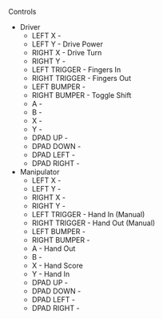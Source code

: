 Controls
* Driver
  * LEFT X        -
  * LEFT Y        - Drive Power
  * RIGHT X       - Drive Turn
  * RIGHT Y       -
  * LEFT TRIGGER  - Fingers In
  * RIGHT TRIGGER - Fingers Out
  * LEFT BUMPER   -
  * RIGHT BUMPER  - Toggle Shift
  * A             -
  * B             -
  * X             -
  * Y             -
  * DPAD UP       -
  * DPAD DOWN     -
  * DPAD LEFT     -
  * DPAD RIGHT    -
* Manipulator
  * LEFT X        -
  * LEFT Y        -
  * RIGHT X       -
  * RIGHT Y       -
  * LEFT TRIGGER  - Hand In (Manual)
  * RIGHT TRIGGER - Hand Out (Manual)
  * LEFT BUMPER   -
  * RIGHT BUMPER  -
  * A             - Hand Out
  * B             -
  * X             - Hand Score
  * Y             - Hand In
  * DPAD UP       -
  * DPAD DOWN     -
  * DPAD LEFT     -
  * DPAD RIGHT    -